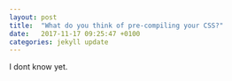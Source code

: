 ```yaml
---
layout: post
title:  "What do you think of pre-compiling your CSS?"
date:   2017-11-17 09:25:47 +0100
categories: jekyll update
---
```


I dont know yet.

                            